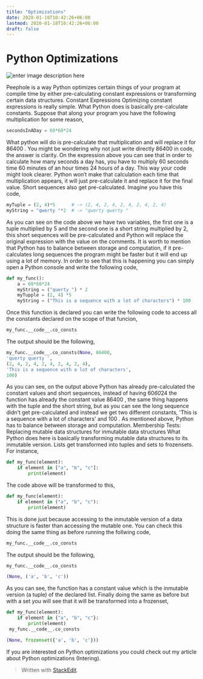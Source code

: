 ```yaml
---
title: "Optimizations"
date: 2020-01-18T10:42:26+06:00
lastmod: 2020-01-18T10:42:26+06:00
draft: false
---
```


Python Optimizations
===
![enter image description here](https://miro.medium.com/max/1600/1*VXi1sWm5p5_90KXYu6tJ5w.jpeg)

Peephole is a way Python optimizes certain things of your program at compile time by either pre-calculating constant expressions or transforming certain data structures.
Constant Expressions
Optimizing constant expressions is really simple. What Python does is basically pre-calculate constants. Suppose that along your program you have the following multiplication for some reason,
```py
secondsInADay = 60*60*24
```
What python will do is pre-calculate that multiplication and will replace it for 86400 . You might be wondering why not just write directly 86400 in code, the answer is clarity. On the expression above you can see that in order to calculate how many seconds a day has, you have to multiply 60 seconds time 60 minutes of an hour times 24 hours of a day. This way your code might look clearer. Python won’t make that calculation each time that multiplication appears, it will just pre-calculate it and replace it for the final value.
Short sequences also get pre-calculated. Imagine you have this code,
```py
myTuple = (2, 4)*5      # -> (2, 4, 2, 4, 2, 4, 2, 4, 2, 4)
myString = "qwerty "*2  # -> "qwerty qwerty "
```
As you can see on the code above we have two variables, the first one is a tuple multiplied by 5 and the second one is a short string multiplied by 2, this short sequences will be pre-calculated and Python will replace the original expression with the value on the comments. It is worth to mention that Python has to balance between storage and computation, if it pre-calculates long sequences the program might be faster but it will end up using a lot of memory.
In order to see that this is happening you can simply open a Python console and write the following code,
```py
def my_func():
    a = 60*60*24
    myString = ("querty ") * 2
    myTupple = (2, 4) *5
    myString = ("This is a sequence with a lot of characters") * 100
```
Once this function is declared you can write the following code to access all the constants declared on the scope of that funcion,
```py
my_func.__code__.co_consts
```
The output should be the following,
```py
my_func.__code__.co_consts(None, 86400, 
'querty querty ', 
(2, 4, 2, 4, 2, 4, 2, 4, 2, 4), 
'This is a sequence with a lot of characters', 
100)
```
As you can see, on the output above Python has already pre-calculated the constant values and short sequences, instead of having 60*60*24 the function has already the constant value 86400 , the same thing happens with the tuple and the short string, but as you can see the long sequence didn’t get pre-calculated and instead we get two different constants, 'This is a sequence with a lot of characters' and 100 . As mentioned above, Python has to balance between storage and computation.
Membership Tests: Replacing mutable data structures for inmutable data structures
What Python does here is basically transforming mutable data structures to its inmutable version. Lists get transformed into tuples and sets to frozensets.
For instance,
```py
def my_func(element):
    if element in ["a", "b", "c"]:
        print(element)
  ```
The code above will be transformed to this,
```py
def my_func(element):
    if element in ("a", "b", "c"):
        print(element)
  ```
This is done just because accessing to the inmutable version of a data structure is faster than accessing the mutable one. You can check this doing the same thing as before running the follwing code,
```py
my_func.__code__.co_consts
```
The output should be the following,
```py
my_func.__code__.co_consts
```
```py
(None, ('a', 'b', 'c'))
```
As you can see, the function has a constant value which is the inmutable version (a tuple) of the declared list.
Finally doing the same as before but with a set you will see that it will be transformed into a frozenset,
```py
def my_func(element):
    if element in {"a", "b", "c"}:
        print(element)
 my_func.__code__.co_consts
 ```
 ```py
(None, frozenset({'a', 'b', 'c'}))
```
If you are interested on Python optimizations you could check out my article about Python optimizations (Intering).

> Written with [StackEdit](https://medium.com/@gmotzespina/python-optimizations-a822db1f6bf5).